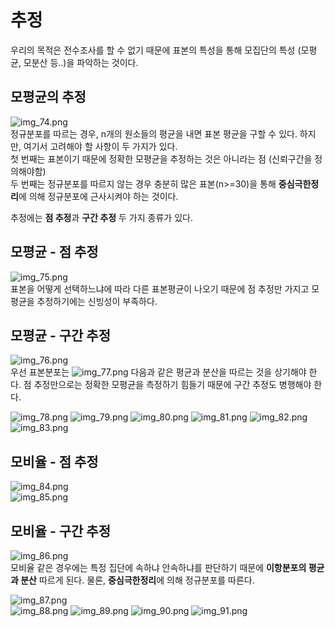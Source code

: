 # 추정
우리의 목적은 전수조사를 할 수 없기 때문에 표본의 특성을 통해 모집단의 특성 (모평균, 모분산 등..)을 파악하는 것이다.  

## 모평균의 추정
![img_74.png](../images2/img_74.png)  
정규분포를 따르는 경우, n개의 원소들의 평균을 내면 표본 평균을 구할 수 있다.
하지만, 여기서 고려해야 할 사항이 두 가지가 있다.  
첫 번째는 표본이기 때문에 정확한 모평균을 추정하는 것은 아니라는 점 (신뢰구간을 정의해야함)  
두 번째는 정규분포를 따르지 않는 경우 충분히 많은 표본(n>=30)을 통해 **중심극한정리**에 의해 정규분포에 근사시켜야 하는 것이다.  

추정에는 **점 추정**과 **구간 추정** 두 가지 종류가 있다.  

## 모평균 - 점 추정
![img_75.png](../images2/img_75.png)  
표본을 어떻게 선택하느냐에 따라 다른 표본평균이 나오기 때문에 점 추정만 가지고 모평균을 추정하기에는 신빙성이 부족하다.

## 모평균 - 구간 추정
![img_76.png](../images2/img_76.png)  
우선 표본분포는 ![img_77.png](../images2/img_77.png) 다음과 같은 평균과 분산을 따르는 것을 상기해야 한다.
점 추정만으로는 정확한 모평균을 측정하기 힘들기 때문에 구간 추정도 병행해야 한다.  

![img_78.png](../images2/img_78.png)
![img_79.png](../images2/img_79.png)
![img_80.png](../images2/img_80.png)
![img_81.png](../images2/img_81.png)
![img_82.png](../images2/img_82.png)  
![img_83.png](../images2/img_83.png)

## 모비율 - 점 추정
![img_84.png](../images2/img_84.png)  
![img_85.png](../images2/img_85.png)  

## 모비율 - 구간 추정
![img_86.png](../images2/img_86.png)  
모비율 같은 경우에는 특정 집단에 속하냐 안속하냐를 판단하기 때문에 **이항분포의 평균과 분산** 따르게 된다.
물론, **중심극한정리**에 의해 정규분포를 따른다.  

![img_87.png](../images2/img_87.png)  
![img_88.png](../images2/img_88.png)
![img_89.png](../images2/img_89.png)
![img_90.png](../images2/img_90.png)
![img_91.png](../images2/img_91.png)